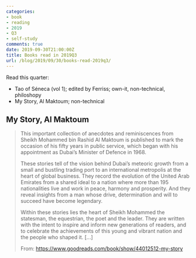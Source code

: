 ```yaml
---
categories:
- book
- reading
- 2019
- Q3
- self-study
comments: true
date: 2019-09-30T21:00:00Z
title: Books read in 2019Q3
url: /blog/2019/09/30/books-read-2019q3/
---
```


Read this quarter:

  * Tao of Séneca (vol 1); edited by Ferriss; own-it, non-technical, philoshopy
  * My Story, Al Maktoum; non-technical

## My Story, Al Maktoum

> This important collection of anecdotes and reminiscences from Sheikh Mohammed bin Rashid Al Maktoum is published to mark the occasion of his fifty years in public service, which began with his appointment as Dubai’s Minister of Defence in 1968.
>
> These stories tell of the vision behind Dubai’s meteoric growth from a small and bustling trading port to an international metropolis at the heart of global business. They record the evolution of the United Arab Emirates from a shared ideal to a nation where more than 195 nationalities live and work in peace, harmony and prosperity. And they reveal insights from a man whose drive, determination and will to succeed have become legendary.
>
> Within these stories lies the heart of Sheikh Mohammed the statesman, the equestrian, the poet and the leader. They are written with the intent to inspire and inform new generations of readers, and to celebrate the achievements of this young and vibrant nation and the people who shaped it. [...]
>
> From: https://www.goodreads.com/book/show/44012512-my-story
